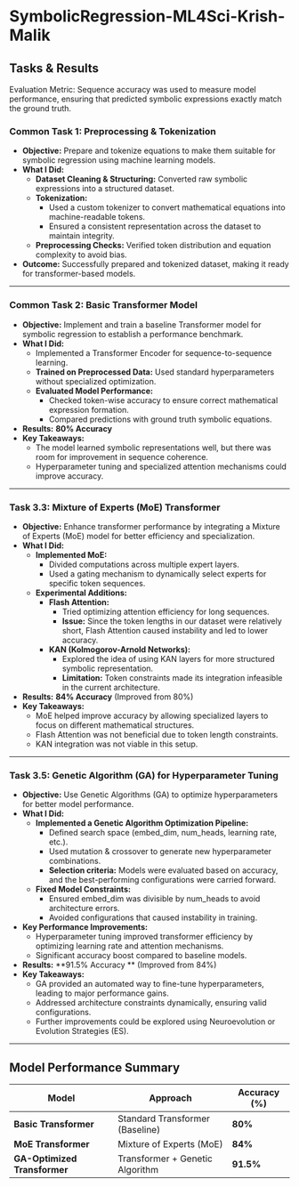 # SymbolicRegression-ML4Sci-Krish-Malik

## Tasks & Results
Evaluation Metric: Sequence accuracy was used to measure model performance, ensuring that predicted symbolic expressions exactly match the ground truth.

###  Common Task 1: Preprocessing & Tokenization
- **Objective:** Prepare and tokenize equations to make them suitable for symbolic regression using machine learning models.
- **What I Did:**
  - **Dataset Cleaning & Structuring:** Converted raw symbolic expressions into a structured dataset.
  - **Tokenization:**
    - Used a custom tokenizer to convert mathematical equations into machine-readable tokens.
    - Ensured a consistent representation across the dataset to maintain integrity.
  - **Preprocessing Checks:** Verified token distribution and equation complexity to avoid bias.
- **Outcome:** Successfully prepared and tokenized dataset, making it ready for transformer-based models.

---

### Common Task 2: Basic Transformer Model
- **Objective:** Implement and train a baseline Transformer model for symbolic regression to establish a performance benchmark.
- **What I Did:**
  - Implemented a Transformer Encoder for sequence-to-sequence learning.
  - **Trained on Preprocessed Data:** Used standard hyperparameters without specialized optimization.
  - **Evaluated Model Performance:**
    - Checked token-wise accuracy to ensure correct mathematical expression formation.
    - Compared predictions with ground truth symbolic equations.
- **Results:** **80% Accuracy**
- **Key Takeaways:**
  - The model learned symbolic representations well, but there was room for improvement in sequence coherence.
  - Hyperparameter tuning and specialized attention mechanisms could improve accuracy.

---

### Task 3.3: Mixture of Experts (MoE) Transformer
- **Objective:** Enhance transformer performance by integrating a Mixture of Experts (MoE) model for better efficiency and specialization.
- **What I Did:**
  - **Implemented MoE:**
    - Divided computations across multiple expert layers.
    - Used a gating mechanism to dynamically select experts for specific token sequences.
  - **Experimental Additions:**
    - **Flash Attention:**
      - Tried optimizing attention efficiency for long sequences.
      - **Issue:** Since the token lengths in our dataset were relatively short, Flash Attention caused instability and led to lower accuracy.
    - **KAN (Kolmogorov-Arnold Networks):**
      - Explored the idea of using KAN layers for more structured symbolic representation.
      - **Limitation:** Token constraints made its integration infeasible in the current architecture.
- **Results:** **84% Accuracy** (Improved from 80%)
- **Key Takeaways:**
  - MoE helped improve accuracy by allowing specialized layers to focus on different mathematical structures.
  - Flash Attention was not beneficial due to token length constraints.
  - KAN integration was not viable in this setup.

---

### Task 3.5: Genetic Algorithm (GA) for Hyperparameter Tuning
- **Objective:** Use Genetic Algorithms (GA) to optimize hyperparameters for better model performance.
- **What I Did:**
  - **Implemented a Genetic Algorithm Optimization Pipeline:**
    - Defined search space (embed_dim, num_heads, learning rate, etc.).
    - Used mutation & crossover to generate new hyperparameter combinations.
    - **Selection criteria:** Models were evaluated based on accuracy, and the best-performing configurations were carried forward.
  - **Fixed Model Constraints:**
    - Ensured embed_dim was divisible by num_heads to avoid architecture errors.
    - Avoided configurations that caused instability in training.
- **Key Performance Improvements:**
  - Hyperparameter tuning improved transformer efficiency by optimizing learning rate and attention mechanisms.
  - Significant accuracy boost compared to baseline models.
- **Results:** **91.5% Accuracy ** (Improved from 84%)
- **Key Takeaways:**
  - GA provided an automated way to fine-tune hyperparameters, leading to major performance gains.
  - Addressed architecture constraints dynamically, ensuring valid configurations.
  - Further improvements could be explored using Neuroevolution or Evolution Strategies (ES).

---

## Model Performance Summary
| Model | Approach | Accuracy (%) |
|---|---|---|
| **Basic Transformer** | Standard Transformer (Baseline) | **80%** |
| **MoE Transformer** | Mixture of Experts (MoE) | **84%** |
| **GA-Optimized Transformer** | Transformer + Genetic Algorithm | **91.5%** |

